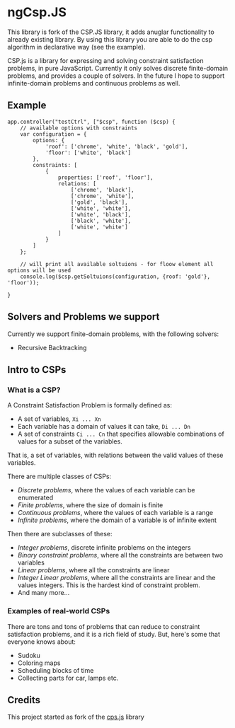 # ngCsp.JS

This library is fork of the CSP.JS library, it adds anuglar functionality to already existing library. 
By using this library you are able to do the csp algorithm in declarative way (see the example).

CSP.js is a library for expressing and solving constraint satisfaction problems, in pure JavaScript. Currently it only solves discrete finite-domain problems, and provides a couple of solvers. In the future I hope to support infinite-domain problems and continuous problems as well.

## Example

	app.controller("testCtrl", ["$csp", function ($csp) {
	    // available options with constraints
	    var configuration = {
	        options: {
                'roof': ['chrome', 'white', 'black', 'gold'],
                'floor': ['white', 'black']
            },
            constraints: [
                {
                    properties: ['roof', 'floor'],
                    relations: [
                        ['chrome', 'black'],
                        ['chrome', 'white'],
                        ['gold', 'black'],
                        ['white', 'white'],
                        ['white', 'black'],
                        ['black', 'white'],
                        ['white', 'white']
                    ]
                }
            ]
	    };
	    
	    // will print all available soltuions - for floow element all options will be used
	    console.log($csp.getSoltuions(configuration, {roof: 'gold'}, 'floor'));
	    
	}
    
## Solvers and Problems we support

Currently we support finite-domain problems, with the following solvers:

- Recursive Backtracking

## Intro to CSPs
	
### What is a CSP?

A Constraint Satisfaction Problem is formally defined as:

- A set of variables, `Xi ... Xn`
- Each variable has a domain of values it can take, `Di ... Dn`
- A set of constraints `Ci ... Cn` that specifies allowable combinations of values for a subset of the variables.

That is, a set of variables, with relations between the valid values of these variables.

There are multiple classes of CSPs:

- *Discrete problems*, where the values of each variable can be enumerated
- *Finite problems*, where the size of domain is finite
- *Continuous problems*, where the values of each variable is a range
- *Infinite problems*, where the domain of a variable is of infinite extent

Then there are subclasses of these:

- *Integer problems*, discrete infinite problems on the integers
- *Binary constraint problems*, where all the constraints are between two variables
- *Linear problems*, where all the constraints are linear
- *Integer Linear problems*, where all the constraints are linear and the values integers. This is the hardest kind of constraint problem.
- And many more...

### Examples of real-world CSPs

There are tons and tons of problems that can reduce to constraint satisfaction problems, and it is a rich field of study. But, here's some that everyone knows about:

- Sudoku
- Coloring maps
- Scheduling blocks of time
- Collecting parts for car, lamps etc.

## Credits

This project started as fork of the [cps.js](https://github.com/njoubert/csp.js/tree/master#cspjs) library